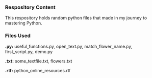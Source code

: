 ### Respository Content

This respository holds random python files that made in my journey to mastering Python.

### Files Used

**.py:**
useful_functions.py, open_text.py, match_flower_name.py, first_script.py, demo.py

**.txt:**
some_textfile.txt, flowers.txt

**.rtf:**
python_online_resources.rtf
